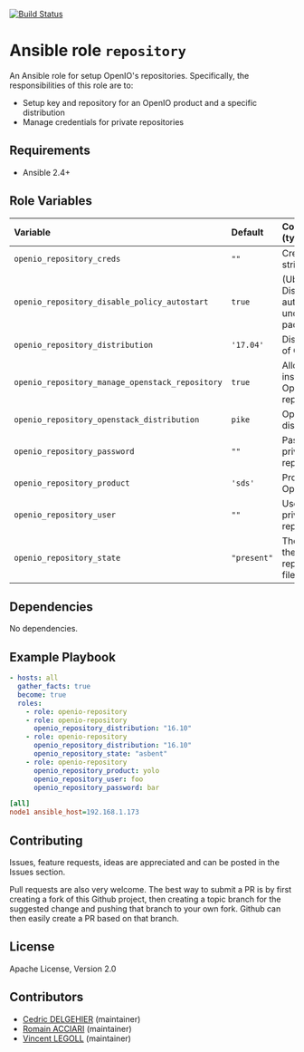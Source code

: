 [![Build Status](https://travis-ci.org/open-io/ansible-role-openio-repository.svg?branch=master)](https://travis-ci.org/open-io/ansible-role-openio-repository)
# Ansible role `repository`

An Ansible role for setup OpenIO's repositories. Specifically, the responsibilities of this role are to:

- Setup key and repository for an OpenIO product and a specific distribution
- Manage credentials for private repositories

## Requirements

- Ansible 2.4+

## Role Variables


| Variable   | Default | Comments (type)  |
| :---       | :---    | :---             |
| `openio_repository_creds` | `""` | Credentials string |
| `openio_repository_disable_policy_autostart` | `true` | (Ubuntu) Disable the autostart of unconfigured packages |
| `openio_repository_distribution` | `'17.04'` | Distribution of OpenIO |
| `openio_repository_manage_openstack_repository` | `true` | Allow the installation of OpenStack's repository |
| `openio_repository_openstack_distribution` | `pike` | OpenStack's distribution |
| `openio_repository_password` | `""` | Password for private repository |
| `openio_repository_product` | `'sds'` | Product of OpenIO |
| `openio_repository_user` | `""` | User for private repository |
| `openio_repository_state` | `"present"` | The state of the repository file |

## Dependencies

No dependencies.

## Example Playbook

```yaml
- hosts: all
  gather_facts: true
  become: true
  roles:
    - role: openio-repository
    - role: openio-repository
      openio_repository_distribution: "16.10"
    - role: openio-repository
      openio_repository_distribution: "16.10"
      openio_repository_state: "asbent"
    - role: openio-repository
      openio_repository_product: yolo
      openio_repository_user: foo
      openio_repository_password: bar

```


```ini
[all]
node1 ansible_host=192.168.1.173
```

## Contributing

Issues, feature requests, ideas are appreciated and can be posted in the Issues section.

Pull requests are also very welcome.
The best way to submit a PR is by first creating a fork of this Github project, then creating a topic branch for the suggested change and pushing that branch to your own fork.
Github can then easily create a PR based on that branch.

## License

Apache License, Version 2.0

## Contributors

- [Cedric DELGEHIER](https://github.com/cdelgehier/) (maintainer)
- [Romain ACCIARI](https://github.com/racciari) (maintainer)
- [Vincent LEGOLL](https://github.com/vincent-legoll) (maintainer)
